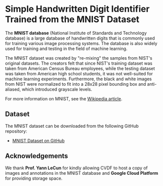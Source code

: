 # Simple Handwritten Digit Identifier Trained from the MNIST Dataset

The **MNIST database** (National Institute of Standards and Technology database) is a large database of handwritten digits that is commonly used for training various image processing systems. The database is also widely used for training and testing in the field of machine learning.

The MNIST dataset was created by "re-mixing" the samples from NIST's original datasets. The creators felt that since NIST's training dataset was taken from American Census Bureau employees, while the testing dataset was taken from American high school students, it was not well-suited for machine learning experiments. Furthermore, the black and white images from NIST were normalized to fit into a 28x28 pixel bounding box and anti-aliased, which introduced grayscale levels.

For more information on MNIST, see the [Wikipedia article](https://en.wikipedia.org/wiki/MNIST_database).

## Dataset

The MNIST dataset can be downloaded from the following GitHub repository:
- [MNIST Dataset on GitHub](https://github.com/cvdfoundation/mnist)

## Acknowledgements

We thank **Prof. Yann LeCun** for kindly allowing CVDF to host a copy of images and annotations in the MNIST database and **Google Cloud Platform** for providing storage space.



